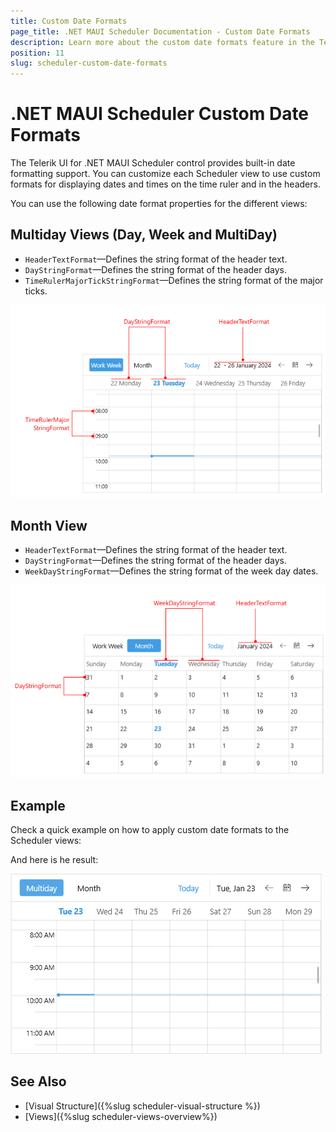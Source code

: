 ```yaml
---
title: Custom Date Formats
page_title: .NET MAUI Scheduler Documentation - Custom Date Formats
description: Learn more about the custom date formats feature in the Telerik UI for .NET MAUI Scheduler control.
position: 11
slug: scheduler-custom-date-formats
---
```


# .NET MAUI Scheduler Custom Date Formats

The Telerik UI for .NET MAUI Scheduler control provides built-in date formatting support. You can customize each Scheduler view to use custom formats for displaying dates and times on the time ruler and in the headers.

You can use the following date format properties for the different views:

## Multiday Views (Day, Week and MultiDay)

* `HeaderTextFormat`&mdash;Defines the string format of the header text.
* `DayStringFormat`&mdash;Defines the string format of the header days.
* `TimeRulerMajorTickStringFormat`&mdash;Defines the string format of the major ticks.

![Telerik .NET MAUI Scheduler Date Formats Multiday View](images/scheduler-customformats-multiday.png)

## Month View

* `HeaderTextFormat`&mdash;Defines the string format of the header text.
* `DayStringFormat`&mdash;Defines the string format of the header days.
* `WeekDayStringFormat`&mdash;Defines the string format of the week day dates.

![Telerik .NET MAUI Scheduler Date Formats Month View](images/scheduler-customformats-monthview.png)

## Example

Check a quick example on how to apply custom date formats to the Scheduler views:

<snippet id='scheduler-custom-date-formats' />

And here is he result:

![Telerik .NET MAUI Scheduler Custom Date Formats](images/scheduler-customformats-applied-multiday.png)

## See Also

- [Visual Structure]({%slug scheduler-visual-structure %}) 
- [Views]({%slug scheduler-views-overview%})
